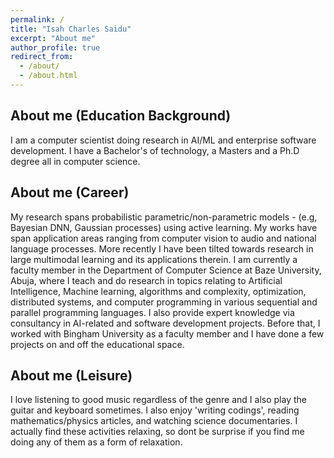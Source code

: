 ```yaml
---
permalink: /
title: "Isah Charles Saidu"
excerpt: "About me"
author_profile: true
redirect_from: 
  - /about/
  - /about.html
---
```

## About me (Education Background)
I am a computer scientist doing research in AI/ML and enterprise software development. I have a Bachelor's of technology, a Masters and a Ph.D degree all in computer science. 

## About me (Career)
My research spans probabilistic parametric/non-parametric models - (e.g, Bayesian DNN, Gaussian processes) using active learning. My works have span application areas ranging from computer vision to audio and national language processes. More recently I have been tilted towards research in large multimodal learning and its applications therein. I am currently a faculty member in the Department of Computer Science at Baze University, Abuja, where I teach and do research in topics relating to Artificial Intelligence, Machine learning, algorithms and complexity, optimization, distributed systems, and computer programming in various sequential and parallel programming languages. I also provide expert knowledge via consultancy in AI-related and software development projects. Before that, I worked with Bingham University as a faculty member and I have done a few projects on and off the educational space.

## About me (Leisure)
I love listening to good music regardless of the genre and I also play the guitar and keyboard sometimes. I also enjoy 'writing codings', reading mathematics/physics articles, and watching science documentaries. I actually find these activities relaxing, so dont be surprise if you find me doing any of them as a form of relaxation. 
